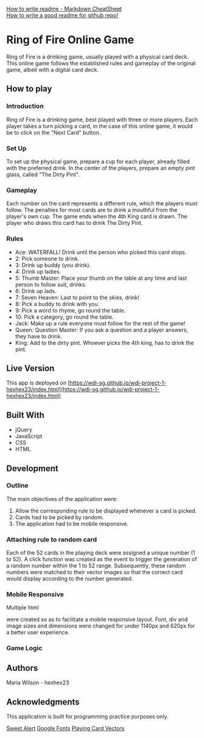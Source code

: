 [How to write readme - Markdown CheatSheet](https://github.com/adam-p/markdown-here/wiki/Markdown-Cheatsheet)  
[How to write a good readme for github repo!](https://gist.github.com/PurpleBooth/109311bb0361f32d87a2)

# Ring of Fire Online Game
Ring of Fire is a drinking game, usually played with a physical card deck. This online game follows the established rules and gameplay of the original game, albeit with a digital card deck.

## How to play
### Introduction
Ring of Fire is a drinking game, best played with three or more players. Each player takes a turn picking a card, in the case of this online game, it would be to click on the "Next Card" button.

### Set Up
To set up the physical game, prepare a cup for each player, already filled with the preferred drink. In the center of the players, prepare an empty pint glass, called "The Dirty Pint".

### Gameplay
Each number on the card represents a different rule, which the players must follow. The penalties for most cards are to drink a mouthful from the player's own cup. The game ends when the 4th King card is drawn. The player who draws this card
has to drink The Dirty Pint.

### Rules

* Ace: WATERFALL! Drink until the person who picked this card stops.
* 2: Pick someone to drink.
* 3: Drink up buddy (you drink).
* 4: Drink up ladies.
* 5: Thumb Master: Place your thumb on the table at any time and last person to follow suit, drinks.
* 6: Drink up lads.
* 7: Seven Heaven: Last to point to the skies, drink!
* 8: Pick a buddy to drink with you.
* 9: Pick a word to rhyme, go round the table.
* 10: Pick a category, go round the table.
* Jack: Make up a rule everyone must follow for the rest of the game!
* Queen: Question Master: If you ask a question and a player answers, they have to drink.
* King: Add to the dirty pint. Whoever picks the 4th king, has to drink the pint.

## Live Version

This app is deployed on [https://wdi-sg.github.io/wdi-project-1-hexhex23/index.html](https://wdi-sg.github.io/wdi-project-1-hexhex23/index.html)


## Built With
* jQuery
* JavaScript
* CSS
* HTML

## Development
### Outline
The main objectives of the application were:
1) Allow the corresponding rule to be displayed whenever a card is picked.
2) Cards had to be picked by random.
3) The application had to be mobile responsive.

### Attaching rule to random card

Each of the 52 cards in the playing deck were assigned a unique number (1 to 52). A click function was created as the event to trigger the generation of a random number within the 1 to 52 range. Subsequently, these random numbers were matched to their vector images so that the correct card would display according to the number generated.

### Mobile Responsive
Multiple html <div> were created so as to facilitate a mobile responsive layout. Font, div and image sizes and dimensions were changed for under 1140px and 620px for a better user experience.

### Game Logic


## Authors
Maria Wilson - hexhex23

## Acknowledgments
This application is built for programming practice purposes only.

[Sweet Alert](http://t4t5.github.io/sweetalert/)
[Google Fonts](https://fonts.googleapis.com/css?family=Oswald|Pacifico)
[Playing Card Vectors](https://code.google.com/archive/p/vector-playing-cards/)

